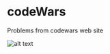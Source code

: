 # codeWars
Problems from codewars web site

![alt text](https://www.codewars.com/users/VladimirMastepanov/badges/large)
